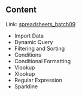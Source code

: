 

## Content

Link:  [spreadsheets_batch09](https://docs.google.com/spreadsheets/d/1fszHJ5o_B6ERzGE3jjapTZHgjafqGRnqnf4g2js93dI/edit?usp=sharing)

- Import Data
- Dynamic Query
- Filtering and Sorting
- Conditions
- Conditional Formatting
- Vlookup
- Xlookup
- Regular Expression
- Sparkline
